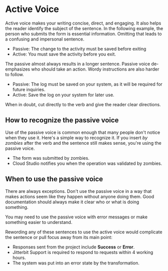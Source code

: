 ﻿# Active Voice
Active voice makes your writing concise, direct, and engaging. It also helps the reader identify the subject of the
sentence. In the following example, the person who submits the form is essential information. Omitting that leads to
a confusing and impersonal sentence.

- Passive: The change to the activity must be saved before exiting
- Active: You must save the activity before you exit.

The passive almost always results in a longer sentence. Passive voice de-emphasizes who should take an action.
Wordy instructions are also harder to follow.

- Passive: The log must be saved on your system, as it will be required for future inquiries.
- Active: Save the log on your system for later use.

When in doubt, cut directly to the verb and give the reader clear directions.

##  How to recognize the passive voice
Use of the passive voice is common enough that many people don't notice when they use it. Here's a simple way to
recognize it. If you insert *by zombies* after the verb and the sentence still makes sense, you're using the
passive voice.

- The form was submitted by zombies.
- Cloud Studio notifies you when the operation was validated by zombies.

##  When to use the passive voice
There are always exceptions. Don't use the passive voice in a way that makes actions seem like they happen without
anyone doing them. Good documentation should always make it clear who or what is doing something.

You may need to use the passive voice with error messages or make something easier to understand.

Rewording any of these sentences to use the active voice would complicate the sentence or pull focus away
from its main point:

* Responses sent from the project include **Success** or **Error**.
* Jitterbit Support is required to respond to requests within 4 working hours.
* The system was put into an error state by the transformation.
